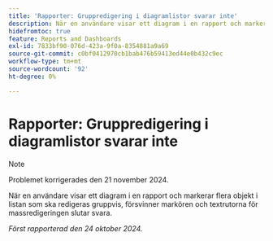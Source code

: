 ```yaml
---
title: 'Rapporter: Gruppredigering i diagramlistor svarar inte'
description: När en användare visar ett diagram i en rapport och markerar flera objekt i listan som ska redigeras gruppvis, försvinner markören och textrutorna för massredigeringen slutar svara.
hidefromtoc: true
feature: Reports and Dashboards
exl-id: 7833bf90-076d-423a-9f0a-8354881a9a69
source-git-commit: c0bf0412970cb1bab476b59413ed44e0b432c9ec
workflow-type: tm+mt
source-wordcount: '92'
ht-degree: 0%

---
```


# Rapporter: Gruppredigering i diagramlistor svarar inte

>[!NOTE]
>
>Problemet korrigerades den 21 november 2024.

När en användare visar ett diagram i en rapport och markerar flera objekt i listan som ska redigeras gruppvis, försvinner markören och textrutorna för massredigeringen slutar svara.

_Först rapporterad den 24 oktober 2024._
